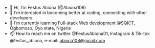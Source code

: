 - 👋 Hi, I’m Festus Abiona (@Abiona108)
- 👀 I’m interested in becoming better at coding, connecting with other developers. 
- 🌱 I’m currently learning Full-stack Web development @SQICT, Ogbomoso, Oyo state, Nigeria
- 📫 How to reach me on twitter @FestusAbiona01, Instagram & Tik-tok @festus_abiona, e-mail: abiona108@gmail.com 

